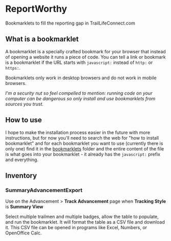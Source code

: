 # ReportWorthy

Bookmarklets to fill the reporting gap in TrailLifeConnect.com

## What is a bookmarklet

A bookmarklet is a specially crafted bookmark for your browser that instead of opening a website it runs a piece of code. You can tell a link or bookmark is a bookmarklet if the URL starts with `javascript:` instead of `http:` or `https:`.

Bookmarklets only work in desktop browsers and do not work in mobile browsers.

*I'm a security nut so feel compelled to mention: running code on your computer can be dangerous so only install and use bookmarklets from sources you trust.*

## How to use

I hope to make the installation process easier in the future with more instructions, but for now you'll need to search the web for "how to install bookmarklet" and for each bookmarklet you want to use (currently there is only one) find it in the [bookmarklets](bookmarklets) folder and the entire content of the file is what goes into your bookmarklet - it already has the `javascript:` prefix and everything.

## Inventory

### SummaryAdvancementExport

Use on the Advancement > **Track Advancement** page when **Tracking Style** is **Summary View**

Select multiple trailmen and multiple badges, allow the table to populate, and run the bookmarklet. It will format the table as a CSV file and download it. This CSV file can be opened in programs like Excel, Numbers, or OpenOffice Calc.
